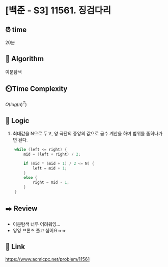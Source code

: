 # [백준 - S3] 11561. 징검다리

## ⏰  **time**
20분

## :pushpin: **Algorithm**
이분탐색

## ⏲️**Time Complexity**
$O(log(n)^T)$

## :round_pushpin: **Logic**
1. 최대값을 N으로 두고, 양 극단의 중앙의 값으로 급수 계산을 하며 범위를 좁혀나가면 된다.
```cpp
    while (left <= right) {
        mid = (left + right) / 2;

        if (mid * (mid + 1) / 2 <= N) {
            left = mid + 1;
        }
        else {
            right = mid - 1;
        }
    }
```

## :black_nib: **Review**
- 이분탐색 너무 어려워잉...
- 잉잉 브론즈 풀고 싶어요ㅠㅠ

## 📡 Link
https://www.acmicpc.net/problem/11561
